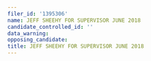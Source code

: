 ```yaml
---
filer_id: '1395306'
name: JEFF SHEEHY FOR SUPERVISOR JUNE 2018
candidate_controlled_id: ''
data_warning: 
opposing_candidate: 
title: JEFF SHEEHY FOR SUPERVISOR JUNE 2018
---
```

